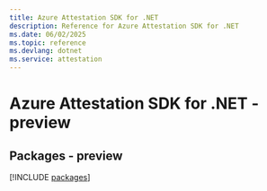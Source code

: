 ```yaml
---
title: Azure Attestation SDK for .NET
description: Reference for Azure Attestation SDK for .NET
ms.date: 06/02/2025
ms.topic: reference
ms.devlang: dotnet
ms.service: attestation
---
```

# Azure Attestation SDK for .NET - preview
## Packages - preview
[!INCLUDE [packages](attestation-index.md)]